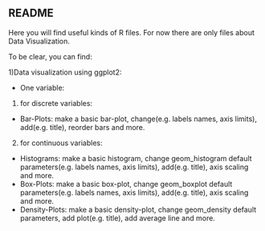 ## README

Here you will find useful kinds of R files. 
For now there are only files about Data Visualization.

To be clear, you can find:

1)Data visualization using ggplot2:
- One variable:
 1) for discrete variables:
  - Bar-Plots: make a basic bar-plot, change(e.g. labels names, axis limits), add(e.g. title), reorder bars and more.
 2) for continuous variables:
  - Histograms: make a basic histogram, change geom_histogram default parameters(e.g. labels names, axis limits), add(e.g. title), axis scaling and more.
  - Box-Plots: make a basic box-plot, change geom_boxplot default parameters(e.g. labels names, axis limits), add(e.g. title), axis scaling and more.
  - Density-Plots: make a basic density-plot, change geom_density default parameters, add plot(e.g. title), add average line and more.